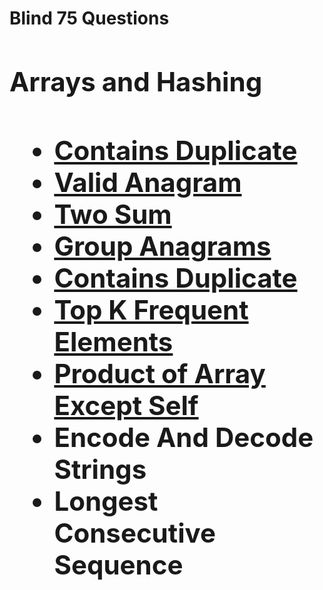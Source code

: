 <h1>Blind 75 Questions<h1>
<section>
<h2>Arrays and Hashing<h2>
<ul>
  <li><a href="https://github.com/huanyich/Leetcode/tree/main/Blind75/217.%20Contains%20Duplicate">Contains Duplicate<a></li>
  <li><a href="https://github.com/huanyich/Leetcode/tree/main/Blind75/242.%20Valid%20Anagram">Valid Anagram<a></li>
  <li><a href="https://github.com/huanyich/Leetcode/tree/main/Blind75/1.%20Two%20Sum">Two Sum</a></li>
  <li><a href="https://github.com/huanyich/Leetcode/tree/main/Blind75/49.%20Group%20Anagrams">Group Anagrams</a></li>
  <li><a href="https://github.com/huanyich/Leetcode/tree/main/Blind75/217.%20Contains%20Duplicate">Contains Duplicate</a></li>
  <li><a href="https://github.com/huanyich/Leetcode/tree/main/Blind75/347.%20Top%20K%20Frequent%20Elements">Top K Frequent Elements</a></li>
  <li><a href="https://github.com/huanyich/Leetcode/tree/main/Blind75/238.%20Product%20of%20Array%20Except%20Self">Product of Array Except Self</a></li>
  <li>Encode And Decode Strings</li>
  <li>Longest Consecutive Sequence</li>
</ul>
<section>
    


